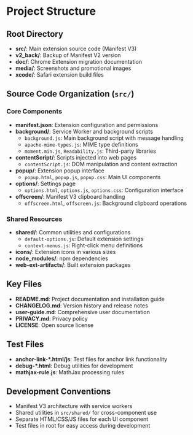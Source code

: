 # Project Structure

## Root Directory
- **src/**: Main extension source code (Manifest V3)
- **v2_back/**: Backup of Manifest V2 version
- **doc/**: Chrome Extension migration documentation
- **media/**: Screenshots and promotional images
- **xcode/**: Safari extension build files

## Source Code Organization (`src/`)

### Core Components
- **manifest.json**: Extension configuration and permissions
- **background/**: Service Worker and background scripts
  - `background.js`: Main background script with message handling
  - `apache-mime-types.js`: MIME type definitions
  - `moment.min.js`, `Readability.js`: Third-party libraries
- **contentScript/**: Scripts injected into web pages
  - `contentScript.js`: DOM manipulation and content extraction
- **popup/**: Extension popup interface
  - `popup.html`, `popup.js`, `popup.css`: Main UI components
- **options/**: Settings page
  - `options.html`, `options.js`, `options.css`: Configuration interface
- **offscreen/**: Manifest V3 clipboard handling
  - `offscreen.html`, `offscreen.js`: Background clipboard operations

### Shared Resources
- **shared/**: Common utilities and configurations
  - `default-options.js`: Default extension settings
  - `context-menus.js`: Right-click menu definitions
- **icons/**: Extension icons in various sizes
- **node_modules/**: npm dependencies
- **web-ext-artifacts/**: Built extension packages

## Key Files
- **README.md**: Project documentation and installation guide
- **CHANGELOG.md**: Version history and release notes
- **user-guide.md**: Comprehensive user documentation
- **PRIVACY.md**: Privacy policy
- **LICENSE**: Open source license

## Test Files
- **anchor-link-*.html/js**: Test files for anchor link functionality
- **debug-*.html**: Debug utilities for development
- **mathjax-rule.js**: MathJax processing rules

## Development Conventions
- Manifest V3 architecture with service workers
- Shared utilities in `src/shared/` for cross-component use
- Separate HTML/CSS/JS files for each UI component
- Test files in root for easy access during development